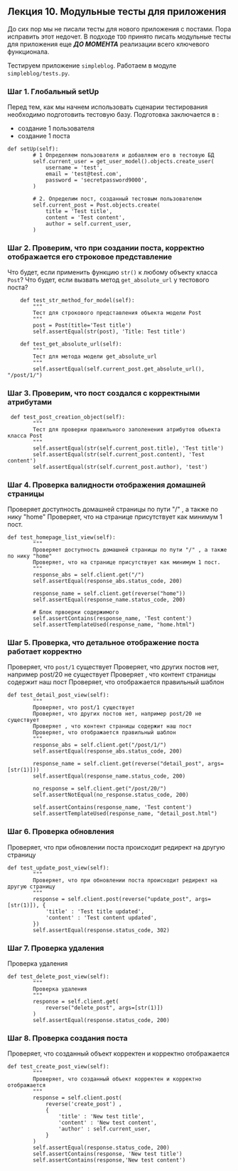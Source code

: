 ## Лекция 10. Модульные тесты для приложения

До сих пор мы не писали тесты для нового приложения с постами. Пора исправить этот недочет. 
В подходе ```TDD``` принято писать модульные тесты для приложения еще ***ДО МОМЕНТА*** реализации всего ключевого функционала.

Тестируем приложение ```simpleblog```. Работаем в модуле ```simpleblog/tests.py```.

### Шаг 1. Глобальный setUp
Перед тем, как мы начнем использовать сценарии тестирования необходимо подготовить тестовую базу.
Подготовка заключается в :
* создание 1 пользователя
* создание 1 поста

```
def setUp(self):
        # 1 Определяем пользователя и добавляем его в тестовую БД
        self.current_user = get_user_model().objects.create_user(
            username = 'test',
            email = 'test@test.com',
            password = 'secretpassword9000',
        )

        # 2. Определим пост, созданный тестовым пользователем
        self.current_post = Post.objects.create(
            title = 'Test title',
            content = 'Test content',
            author = self.current_user,
        )
```

### Шаг 2. Проверим, что при создании поста, корректно отображается его строковое представление
Что будет, если применить функцию ```str()``` к любому объекту класса ```Post```?
Что будет, если вызвать метод ```get_absolute_url``` у тестового поста?
```
    def test_str_method_for_model(self):
        """
        Тест для строкового представления объекта модели Post
        """ 
        post = Post(title='Test title')
        self.assertEqual(str(post), 'Title: Test title')

    def test_get_absolute_url(self):
        """
        Тест для метода модели get_absolute_url
        """
        self.assertEqual(self.current_post.get_absolute_url(), "/post/1/")
```


### Шаг 3. Проверим, что пост создался с корректными атрибутами
```
 def test_post_creation_object(self):
        """
        Тест для проверки правильного заполенения атрибутов объекта класса Post
        """
        self.assertEqual(str(self.current_post.title), 'Test title')
        self.assertEqual(str(self.current_post.content), 'Test content')
        self.assertEqual(str(self.current_post.author), 'test')
```

### Шаг 4. Проверка валидности отображения домашней страницы

Проверяет доступность домашней страницы по пути "/" , а также по нику "home"
Проверяет, что на странице присутствует как минимум 1 пост.
```
def test_homepage_list_view(self):
        """
        Проверяет доступность домашней страницы по пути "/" , а также по нику "home"
        Проверяет, что на странице присутствует как минимум 1 пост.
        """
        response_abs = self.client.get("/")
        self.assertEqual(response_abs.status_code, 200)

        response_name = self.client.get(reverse("home"))
        self.assertEqual(response_name.status_code, 200)

        # Блок првоерки содержимого
        self.assertContains(response_name, 'Test content')
        self.assertTemplateUsed(response_name, "home.html")

```

### Шаг 5. Проверка, что детальное отображение поста работает корректно
Проверяет, что ```post/1``` существует
Проверяет, что других постов нет, например post/20 не существует
Проверяет , что контент страницы содержит наш пост
Проверяет, что отображается правильный шаблон
```
def test_detail_post_view(self):
        """
        Проверяет, что post/1 существует
        Проверяет, что других постов нет, например post/20 не существует
        Проверяет , что контент страницы содержит наш пост
        Проверяет, что отображается правильный шаблон
        """
        response_abs = self.client.get("/post/1/")
        self.assertEqual(response_abs.status_code, 200)

        response_name = self.client.get(reverse("detail_post", args=[str(1)]))
        self.assertEqual(response_name.status_code, 200)

        no_response = self.client.get("/post/20/")
        self.assertNotEqual(no_response.status_code, 200)

        self.assertContains(response_name, 'Test content')
        self.assertTemplateUsed(response_name, "detail_post.html")
```

### Шаг 6. Проверка обновления
Проверяет, что при обновлении поста происходит редирект на другую страницу
```
def test_update_post_view(self):
        """
        Проверяет, что при обновлении поста происходит редирект на другую страницу
        """ 
        response = self.client.post(reverse("update_post", args=[str(1)]), { 
            'title' : 'Test title updated',
            'content' : 'Test content updated',
        })
        self.assertEqual(response.status_code, 302)
```

### Шаг 7. Проверка удаления
Проверка удаления
```
def test_delete_post_view(self):
        """
        Проверка удаления
        """ 
        response = self.client.get(
            reverse("delete_post", args=[str(1)])
        )
        self.assertEqual(response.status_code, 200)
```

### Шаг 8. Проверка создания поста
Проверяет, что созданный объект корректен и корректно отображается
```
def test_create_post_view(self):
        """
        Проверяет, что созданный объект корректен и корректно отображается
        """
        response = self.client.post(
            reverse('create_post') ,
            {
                'title' : 'New test title',
                'content' : 'New test content',
                'author' : self.current_user,
            }
        )
        self.assertEqual(response.status_code, 200)
        self.assertContains(response, 'New test title')
        self.assertContains(response,'New test content')
```
